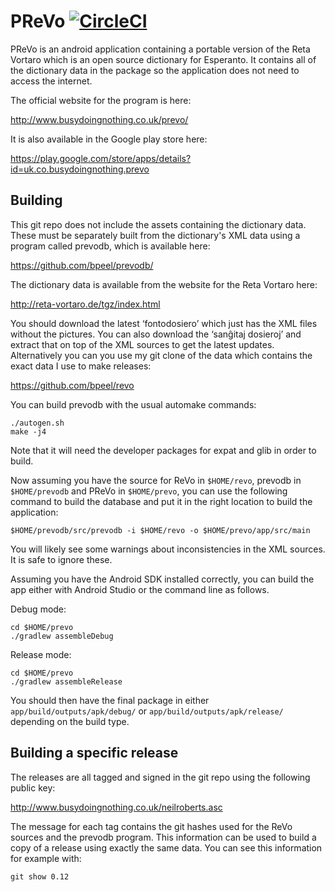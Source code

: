 PReVo [![CircleCI](https://circleci.com/gh/tutamondo/prevo/tree/develop.svg?style=svg)](https://circleci.com/gh/tutamondo/prevo/tree/develop)
=====

PReVo is an android application containing a portable version of the
Reta Vortaro which is an open source dictionary for Esperanto. It
contains all of the dictionary data in the package so the application
does not need to access the internet.

The official website for the program is here:

 http://www.busydoingnothing.co.uk/prevo/

It is also available in the Google play store here:

 https://play.google.com/store/apps/details?id=uk.co.busydoingnothing.prevo

Building
--------

This git repo does not include the assets containing the dictionary
data. These must be separately built from the dictionary's XML data
using a program called prevodb, which is available here:

 https://github.com/bpeel/prevodb/

The dictionary data is available from the website for the Reta Vortaro
here:

 http://reta-vortaro.de/tgz/index.html

You should download the latest ‘fontodosiero’ which just has the XML
files without the pictures. You can also download the ‘sanĝitaj
dosieroj’ and extract that on top of the XML sources to get the latest
updates. Alternatively you can you use my git clone of the data which
contains the exact data I use to make releases:

 https://github.com/bpeel/revo

You can build prevodb with the usual automake commands:

    ./autogen.sh
    make -j4

Note that it will need the developer packages for expat and glib in
order to build.

Now assuming you have the source for ReVo in `$HOME/revo`, prevodb in
`$HOME/prevodb` and PReVo in `$HOME/prevo`, you can use the following
command to build the database and put it in the right location to
build the application:

    $HOME/prevodb/src/prevodb -i $HOME/revo -o $HOME/prevo/app/src/main

You will likely see some warnings about inconsistencies in the XML
sources. It is safe to ignore these.

Assuming you have the Android SDK installed correctly, you can build
the app either with Android Studio or the command line as follows.

Debug mode:

    cd $HOME/prevo
    ./gradlew assembleDebug

Release mode:

    cd $HOME/prevo
    ./gradlew assembleRelease

You should then have the final package in either
`app/build/outputs/apk/debug/` or `app/build/outputs/apk/release/`
depending on the build type.

Building a specific release
---------------------------

The releases are all tagged and signed in the git repo using the
following public key:

 http://www.busydoingnothing.co.uk/neilroberts.asc

The message for each tag contains the git hashes used for the ReVo
sources and the prevodb program. This information can be used to build
a copy of a release using exactly the same data. You can see this
information for example with:

    git show 0.12
